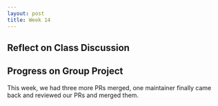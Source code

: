```yaml
---
layout: post
title: Week 14
---
```

## Reflect on Class Discussion

<!--more-->

## Progress on Group Project
This week, we had three more PRs merged, one maintainer finally came back and reviewed our PRs and merged them. 